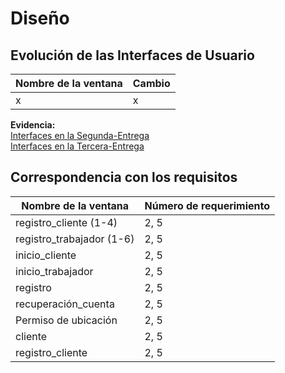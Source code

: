 
<h1>Diseño</h1>


## Evolución de las Interfaces de Usuario

| Nombre de la ventana | Cambio |
|--|--|
| x | x |

**Evidencia:** 
<br><a href="https://www.figma.com/file/dKpr0w4UBgbIhd1HJx5kLn/Bosquejos-de-interfaces-(WorkFlash)?type=design&node-id=54702%3A25212&mode=design&t=HFZIp5n8WLzdbYrO-1">Interfaces en la Segunda-Entrega</a>
<br><a href="https://www.figma.com/file/WxkTPx8zGQiWg8UpDYWTxF/Dise%C3%B1o-modificado-(WorkFlash)?type=design&node-id=54702%3A25212&mode=design&t=xLKaaMpvV5pZPDRM-1">Interfaces en la Tercera-Entrega</a>

## Correspondencia con los requisitos 
| Nombre de la ventana | Número de requerimiento |
|--|--|
| registro_cliente (1-4) | 2, 5 |
| registro_trabajador (1-6) | 2, 5 |
| inicio_cliente | 2, 5 |
| inicio_trabajador | 2, 5 |
| registro | 2, 5 |
| recuperación_cuenta | 2, 5 |
| Permiso de ubicación | 2, 5 |
| cliente | 2, 5 |
| registro_cliente | 2, 5 |


<!--stackedit_data:
eyJoaXN0b3J5IjpbNjQwODAzMzA4LC0xNDUxNDY0MjgyLC0yMT
g2MTE4MTQsMjAwNzAwOTYyNl19
-->